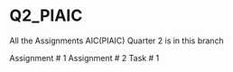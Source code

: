 # Q2_PIAIC
All the Assignments AIC(PIAIC) Quarter 2 is in this branch

Assignment # 1 
Assignment # 2
Task # 1 
